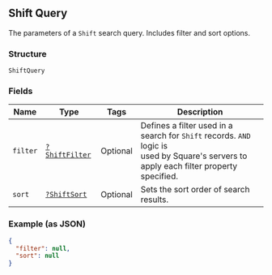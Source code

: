 ## Shift Query

The parameters of a `Shift` search query. Includes filter and sort options.

### Structure

`ShiftQuery`

### Fields

| Name | Type | Tags | Description |
|  --- | --- | --- | --- |
| `filter` | [`?ShiftFilter`](/doc/models/shift-filter.md) | Optional | Defines a filter used in a search for `Shift` records. `AND` logic is<br>used by Square's servers to apply each filter property specified. |
| `sort` | [`?ShiftSort`](/doc/models/shift-sort.md) | Optional | Sets the sort order of search results. |

### Example (as JSON)

```json
{
  "filter": null,
  "sort": null
}
```

